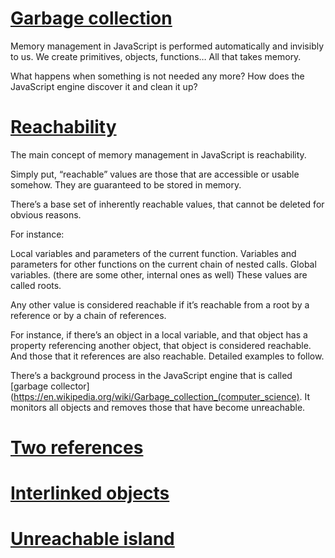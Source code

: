 # [Garbage collection](https://javascript.info/garbage-collection)

Memory management in JavaScript is performed automatically and invisibly to us. We create primitives, objects, functions… All that takes memory.

What happens when something is not needed any more? How does the JavaScript engine discover it and clean it up?

# [Reachability](https://javascript.info/garbage-collection#reachability)

The main concept of memory management in JavaScript is reachability.

Simply put, “reachable” values are those that are accessible or usable somehow. They are guaranteed to be stored in memory.

There’s a base set of inherently reachable values, that cannot be deleted for obvious reasons.

For instance:

Local variables and parameters of the current function.
Variables and parameters for other functions on the current chain of nested calls.
Global variables.
(there are some other, internal ones as well)
These values are called roots.

Any other value is considered reachable if it’s reachable from a root by a reference or by a chain of references.

For instance, if there’s an object in a local variable, and that object has a property referencing another object, that object is considered reachable. And those that it references are also reachable. Detailed examples to follow.

There’s a background process in the JavaScript engine that is called [garbage collector](https://en.wikipedia.org/wiki/Garbage_collection_(computer_science). It monitors all objects and removes those that have become unreachable.

# [Two references](https://javascript.info/garbage-collection#two-references)

# [Interlinked objects](https://javascript.info/garbage-collection#interlinked-objects)

# [Unreachable island](https://javascript.info/garbage-collection#unreachable-island)

